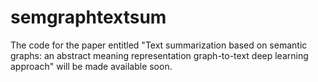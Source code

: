 # semgraphtextsum

The code for the paper entitled "Text summarization based on semantic graphs: an abstract meaning representation graph-to-text deep learning approach" will be made available soon.
